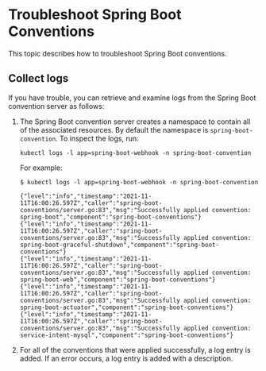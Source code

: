 # Troubleshoot Spring Boot Conventions

This topic describes how to troubleshoot Spring Boot conventions.

## <a id="collect-logs"></a>Collect logs

If you have trouble, you can retrieve and examine logs from the Spring Boot convention server as follows:

1. The Spring Boot convention server creates a namespace to contain all of the associated resources.
   By default the namespace is `spring-boot-convention`. To inspect the logs, run:

   ```console
   kubectl logs -l app=spring-boot-webhook -n spring-boot-convention
   ```

   For example:

   ```console
   $ kubectl logs -l app=spring-boot-webhook -n spring-boot-convention

   {"level":"info","timestamp":"2021-11-11T16:00:26.597Z","caller":"spring-boot-conventions/server.go:83","msg":"Successfully applied convention: spring-boot","component":"spring-boot-conventions"}
   {"level":"info","timestamp":"2021-11-11T16:00:26.597Z","caller":"spring-boot-conventions/server.go:83","msg":"Successfully applied convention: spring-boot-graceful-shutdown","component":"spring-boot-conventions"}
   {"level":"info","timestamp":"2021-11-11T16:00:26.597Z","caller":"spring-boot-conventions/server.go:83","msg":"Successfully applied convention: spring-boot-web","component":"spring-boot-conventions"}
   {"level":"info","timestamp":"2021-11-11T16:00:26.597Z","caller":"spring-boot-conventions/server.go:83","msg":"Successfully applied convention: spring-boot-actuator","component":"spring-boot-conventions"}
   {"level":"info","timestamp":"2021-11-11T16:00:26.597Z","caller":"spring-boot-conventions/server.go:83","msg":"Successfully applied convention: service-intent-mysql","component":"spring-boot-conventions"}
   ```

2. For all of the conventions that were applied successfully, a log entry is added.
   If an error occurs, a log entry is added with a description.
